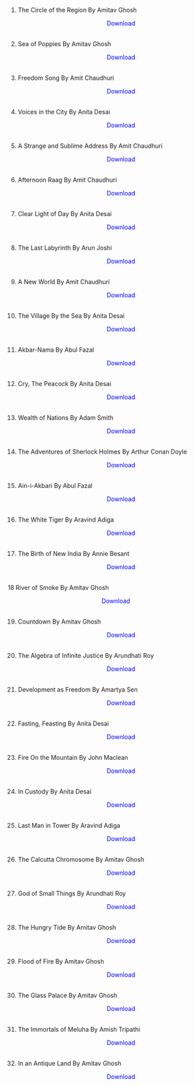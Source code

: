 1. 	The Circle of the Region By Amitav Ghosh</br>
                <a href="https://github.com/manjunath5496/Medicinal-Chemistry/blob/master/ce(1).pdf" target="_blank" style="text-decoration:none"> <font color="blue"> <center> Download</center></font> </a></br>
                
2. 	Sea of Poppies By Amitav Ghosh</br>
                <a href="https://github.com/manjunath5496/Medicinal-Chemistry/blob/master/ce(2).pdf" target="_blank" style="text-decoration:none"> <font color="blue"> <center> Download</center></font> </a></br>
                
3. 	Freedom Song By Amit Chaudhuri</br>
                <a href="https://github.com/manjunath5496/Medicinal-Chemistry/blob/master/ce(3).pdf" target="_blank" style="text-decoration:none"> <font color="blue"> <center> Download</center></font> </a></br>
                
4. 	Voices in the City By Anita Desai</br>
                <a href="https://github.com/manjunath5496/Medicinal-Chemistry/blob/master/ce(4).pdf" target="_blank" style="text-decoration:none"> <font color="blue"> <center> Download</center></font> </a></br>                

5. 	A Strange and Sublime Address By Amit Chaudhuri</br>
                <a href="https://github.com/manjunath5496/Medicinal-Chemistry/blob/master/ce(5).pdf" target="_blank" style="text-decoration:none"> <font color="blue"> <center> Download</center></font> </a></br>
                
6. 	Afternoon Raag By Amit Chaudhuri</br>
                <a href="https://github.com/manjunath5496/Medicinal-Chemistry/blob/master/ce(6).pdf" target="_blank" style="text-decoration:none"> <font color="blue"> <center> Download</center></font> </a></br>
                
7. 	Clear Light of Day By Anita Desai</br>
                <a href="https://github.com/manjunath5496/Medicinal-Chemistry/blob/master/ce(7).pdf" target="_blank" style="text-decoration:none"> <font color="blue"> <center> Download</center></font> </a></br>
                
8. 	The Last Labyrinth By Arun Joshi</br>
                <a href="https://github.com/manjunath5496/Medicinal-Chemistry/blob/master/ce(8).pdf" target="_blank" style="text-decoration:none"> <font color="blue"> <center> Download</center></font> </a></br>
                
9. 	A New World By 	Amit Chaudhuri</br>
                <a href="https://github.com/manjunath5496/Medicinal-Chemistry/blob/master/ce(9).pdf" target="_blank" style="text-decoration:none"> <font color="blue"> <center> Download</center></font> </a></br>
                
10. The Village By the Sea By Anita Desai</br>
                <a href="https://github.com/manjunath5496/Medicinal-Chemistry/blob/master/ce(10).pdf" target="_blank" style="text-decoration:none"> <font color="blue"> <center> Download</center></font> </a></br>
                
11. Akbar-Nama By Abul Fazal</br>
                <a href="https://github.com/manjunath5496/Medicinal-Chemistry/blob/master/ce(11).pdf" target="_blank" style="text-decoration:none"> <font color="blue"> <center> Download</center></font> </a></br>
                
12. Cry, The Peacock By Anita Desai</br>
                <a href="https://github.com/manjunath5496/Medicinal-Chemistry/blob/master/ce(12).pdf" target="_blank" style="text-decoration:none"> <font color="blue"> <center> Download</center></font> </a></br>                

13. Wealth of Nations By Adam Smith</br>
                <a href="https://github.com/manjunath5496/Medicinal-Chemistry/blob/master/ce(13).pdf" target="_blank" style="text-decoration:none"> <font color="blue"> <center> Download</center></font> </a></br>
                
14. The Adventures of Sherlock Holmes By Arthur Conan Doyle</br>
                <a href="https://github.com/manjunath5496/Medicinal-Chemistry/blob/master/ce(14).pdf" target="_blank" style="text-decoration:none"> <font color="blue"> <center> Download</center></font> </a></br>
                
15. Ain-i-Akbari By Abul Fazal</br>
                <a href="https://github.com/manjunath5496/Medicinal-Chemistry/blob/master/ce(15).pdf" target="_blank" style="text-decoration:none"> <font color="blue"> <center> Download</center></font> </a></br>
                
16. The White Tiger By Aravind Adiga</br>
                <a href="https://github.com/manjunath5496/Medicinal-Chemistry/blob/master/ce(16).pdf" target="_blank" style="text-decoration:none"> <font color="blue"> <center> Download</center></font> </a></br>
                
17. The Birth of New India  By Annie Besant</br>
                <a href="https://github.com/manjunath5496/Medicinal-Chemistry/blob/master/ce(17).pdf" target="_blank" style="text-decoration:none"> <font color="blue"> <center> Download</center></font> </a></br>
                
18 	River of Smoke By Amitav Ghosh</br>
                <a href="https://github.com/manjunath5496/Medicinal-Chemistry/blob/master/ce(18).pdf" target="_blank" style="text-decoration:none"> <font color="blue"> <center> Download</center></font> </a></br>
                
19. Countdown By Amitav Ghosh</br>
                <a href="https://github.com/manjunath5496/Medicinal-Chemistry/blob/master/ce(19).pdf" target="_blank" style="text-decoration:none"> <font color="blue"> <center> Download</center></font> </a></br>
                
20. The Algebra of Infinite Justice By Arundhati Roy</br>
                <a href="https://github.com/manjunath5496/Medicinal-Chemistry/blob/master/ce(20).pdf" target="_blank" style="text-decoration:none"> <font color="blue"> <center> Download</center></font> </a></br>                

21. Development as Freedom By Amartya Sen</br>
                <a href="https://github.com/manjunath5496/Medicinal-Chemistry/blob/master/ce(21).pdf" target="_blank" style="text-decoration:none"> <font color="blue"> <center> Download</center></font> </a></br>
                
22. Fasting, Feasting By Anita Desai</br>
                <a href="https://github.com/manjunath5496/Medicinal-Chemistry/blob/master/ce(22).pdf" target="_blank" style="text-decoration:none"> <font color="blue"> <center> Download</center></font> </a></br>
                
23. Fire On the Mountain By John Maclean</br>
                <a href="https://github.com/manjunath5496/Medicinal-Chemistry/blob/master/ce(23).pdf" target="_blank" style="text-decoration:none"> <font color="blue"> <center> Download</center></font> </a></br>
                
24. In Custody By Anita Desai</br>
                <a href="https://github.com/manjunath5496/Medicinal-Chemistry/blob/master/ce(24).pdf" target="_blank" style="text-decoration:none"> <font color="blue"> <center> Download</center></font> </a></br>
                
25. Last Man in Tower By Aravind Adiga</br>
                <a href="https://github.com/manjunath5496/Medicinal-Chemistry/blob/master/ce(25).pdf" target="_blank" style="text-decoration:none"> <font color="blue"> <center> Download</center></font> </a></br>
                
26. The Calcutta Chromosome By Amitav Ghosh</br>
                <a href="https://github.com/manjunath5496/Medicinal-Chemistry/blob/master/ce(26).pdf" target="_blank" style="text-decoration:none"> <font color="blue"> <center> Download</center></font> </a></br>
                
27. God of Small Things By Arundhati Roy</br>
                <a href="https://github.com/manjunath5496/Medicinal-Chemistry/blob/master/ce(27).pdf" target="_blank" style="text-decoration:none"> <font color="blue"> <center> Download</center></font> </a></br>
                
28. The Hungry Tide By Amitav Ghosh</br>
                <a href="https://github.com/manjunath5496/Medicinal-Chemistry/blob/master/ce(28).pdf" target="_blank" style="text-decoration:none"> <font color="blue"> <center> Download</center></font> </a></br>                

29. Flood of Fire By Amitav Ghosh</br>
                <a href="https://github.com/manjunath5496/Medicinal-Chemistry/blob/master/ce(29).pdf" target="_blank" style="text-decoration:none"> <font color="blue"> <center> Download</center></font> </a></br>
                
30. The Glass Palace By Amitav Ghosh</br>
                <a href="https://github.com/manjunath5496/Medicinal-Chemistry/blob/master/ce(30).pdf" target="_blank" style="text-decoration:none"> <font color="blue"> <center> Download</center></font> </a></br>
                
31. The Immortals of Meluha By Amish Tripathi</br>
                <a href="https://github.com/manjunath5496/Medicinal-Chemistry/blob/master/ce(31).pdf" target="_blank" style="text-decoration:none"> <font color="blue"> <center> Download</center></font> </a></br>
                
32. In an Antique Land By Amitav Ghosh</br>
                <a href="https://github.com/manjunath5496/Medicinal-Chemistry/blob/master/ce(32).pdf" target="_blank" style="text-decoration:none"> <font color="blue"> <center> Download</center></font> </a></br>
                
                
                
                
                
                
                
                
